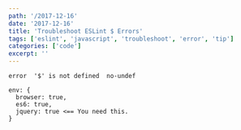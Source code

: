 ```yaml
---
path: '/2017-12-16'
date: '2017-12-16'
title: 'Troubleshoot ESLint $ Errors'
tags: ['eslint', 'javascript', 'troubleshoot', 'error', 'tip']
categories: ['code']
excerpt: ''
---
```


```
error  '$' is not defined  no-undef
```

```js{numberLines: true}
env: {
  browser: true,
  es6: true,
  jquery: true <== You need this.
}
```
